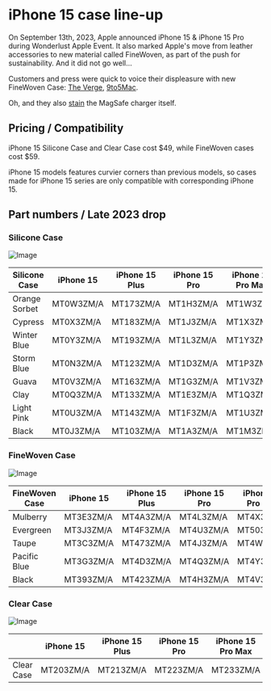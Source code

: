 # iPhone 15 case line-up

On September 13th, 2023, Apple announced iPhone 15 & iPhone 15 Pro during Wonderlust Apple Event. It also marked Apple's move from leather accessories to new material called FineWoven, as part of the push for sustainability. And it did not go well…

Customers and press were quick to voice their displeasure with new FineWoven Case: [The Verge](https://www.theverge.com/2023/9/20/23882255/apple-iphone-15-finewoven-case-wallet-bad), [9to5Mac](https://9to5mac.com/2023/09/25/apple-finewoven-cases-hands-on-terrible/).

Oh, and they also [stain](https://twitter.com/m_rlons/status/1708803532361531430) the MagSafe charger itself.

## Pricing / Compatibility

iPhone 15 Silicone Case and Clear Case cost \$49, while FineWoven cases cost \$59.

iPhone 15 models features curvier corners than previous models, so cases made for iPhone 15 series are only compatible with corresponding iPhone 15.

## Part numbers / Late 2023 drop

### Silicone Case

![Image](/assets/2023-15-silicone.jpg)

| Silicone Case | iPhone 15 | iPhone 15 Plus | iPhone 15 Pro | iPhone 15 Pro Max |
| ------------- | --------- | -------------- | ------------- | ----------------- |
| Orange Sorbet | MT0W3ZM/A | MT173ZM/A      | MT1H3ZM/A     | MT1W3ZM/A         |
| Cypress       | MT0X3ZM/A | MT183ZM/A      | MT1J3ZM/A     | MT1X3ZM/A         |
| Winter Blue   | MT0Y3ZM/A | MT193ZM/A      | MT1L3ZM/A     | MT1Y3ZM/A         |
| Storm Blue    | MT0N3ZM/A | MT123ZM/A      | MT1D3ZM/A     | MT1P3ZM/A         |
| Guava         | MT0V3ZM/A | MT163ZM/A      | MT1G3ZM/A     | MT1V3ZM/A         |
| Clay          | MT0Q3ZM/A | MT133ZM/A      | MT1E3ZM/A     | MT1Q3ZM/A         |
| Light Pink    | MT0U3ZM/A | MT143ZM/A      | MT1F3ZM/A     | MT1U3ZM/A         |
| Black         | MT0J3ZM/A | MT103ZM/A      | MT1A3ZM/A     | MT1M3ZM/A         |

### FineWoven Case

![Image](/assets/2023-15-finewoven.jpg)

| FineWoven Case | iPhone 15 | iPhone 15 Plus | iPhone 15 Pro | iPhone 15 Pro Max |
| -------------- | --------- | -------------- | ------------- | ----------------- |
| Mulberry       | MT3E3ZM/A | MT4A3ZM/A      | MT4L3ZM/A     | MT4X3ZM/A         |
| Evergreen      | MT3J3ZM/A | MT4F3ZM/A      | MT4U3ZM/A     | MT503ZM/A         |
| Taupe          | MT3C3ZM/A | MT473ZM/A      | MT4J3ZM/A     | MT4W3ZM/A         |
| Pacific Blue   | MT3G3ZM/A | MT4D3ZM/A      | MT4Q3ZM/A     | MT4Y3ZM/A         |
| Black          | MT393ZM/A | MT423ZM/A      | MT4H3ZM/A     | MT4V3ZM/A         |

### Clear Case

![Image](/assets/2023-15-clear.jpg)

|            | iPhone 15 | iPhone 15 Plus | iPhone 15 Pro | iPhone 15 Pro Max |
| ---------- | --------- | -------------- | ------------- | ----------------- |
| Clear Case | MT203ZM/A | MT213ZM/A      | MT223ZM/A     | MT233ZM/A         |
